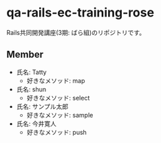 # qa-rails-ec-training-rose
Rails共同開発講座(3期: ばら組)のリポジトリです。

## Member
- 氏名: Tatty
  - 好きなメソッド: map
- 氏名: shun
  - 好きなメソッド: select
- 氏名: サンプル太郎
  - 好きなメソッド: sample
- 氏名: 今井寛人
  - 好きなメソッド: push
